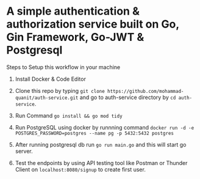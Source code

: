 # A simple authentication & authorization service built on Go, Gin Framework, Go-JWT & Postgresql


Steps to Setup this workflow in your machine

1. Install Docker & Code Editor

2. Clone this repo by typing `git clone https://github.com/mohammad-quanit/auth-service.git` and go to auth-service directory by `cd auth-service`.

3. Run Command `go install && go mod tidy`

4. Run PostgreSQL using docker by runnning command `docker run -d -e POSTGRES_PASSWORD=postgres --name pg -p 5432:5432 postgres`

5. After running postgresql db run `go run main.go` and this will start go server.

6. Test the endpoints by using API testing tool like Postman or Thunder Client on `localhost:8080/signup` to create first user.